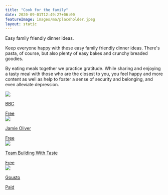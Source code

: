 ```yaml
---
title: "Cook for the family"
date: 2020-09-01T12:49:27+06:00
featureImage: images/ma/placeholder.jpeg
layout: static
---
```


Easy family friendly dinner ideas.

Keep everyone happy with these easy family friendly dinner ideas. There's pasta, of course, but also plenty of easy bakes and crunchy breaded goodies.

By eating meals together we practice gratitude. While sharing and enjoying a tasty meal with those who are the closest to you, you feel happy and more content as well as help to foster a sense of security and belonging, and even alleviate depression.

<a class="ma-link" href="https://www.bbc.co.uk/food/collections/family_friendly_dinner"><div class="ma-card ma-card-Community"><div class="ma-icon"><img src ="/images/icon-check.png"/></div><div class="ma-name"><p>BBC</p></div><div class="ma-paid-text"><span>Free</span></div></div></a><a class="ma-link" href="https://www.jamieoliver.com/family/"><div class="ma-card ma-card-Community"><div class="ma-icon"><img src ="/images/icon-check.png"/></div><div class="ma-name"><p>Jamie Oliver</p></div><div class="ma-paid-text"><span>Free</span></div></div></a><a class="ma-link" href="https://www.teambuildingwithtaste.com/why-family-cooking-together-matters/"><div class="ma-card ma-card-Community"><div class="ma-icon"><img src ="/images/icon-check.png"/></div><div class="ma-name"><p>Team Building With Taste</p></div><div class="ma-paid-text"><span>Free</span></div></div></a><a class="ma-link" href="https://www.awin1.com/cread.php?awinmid=5070&awinaffid=1198638&ued=https%3A%2F%2Fwww.gousto.co.uk%2F"><div class="ma-card ma-card-Community"><div class="ma-icon"><img src ="/images/icon-pound.png"/></div><div class="ma-name"><p>Gousto</p></div><div class="ma-paid-text"><span>Paid</span></div></div></a>  

<br/><br/>







